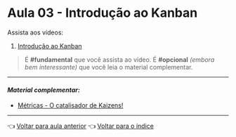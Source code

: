 # Aula 03 - Introdução ao Kanban

Assista aos vídeos: 

  1. [Introdução ao Kanban](https://vimeo.com/424113519/91695edeec)

> É **#fundamental** que você assista ao vídeo. É **#opcional** _(embora bem interessante)_ que você leia o material complementar.

---

#### _Material complementar:_

* [Métricas - O catalisador de Kaizens!](https://www.youtube.com/watch?v=RSe3znqYN18)

---

👈 [Voltar para aula anterior](../aula02/aula.md)
👈 [Voltar para o índice](../README.md)